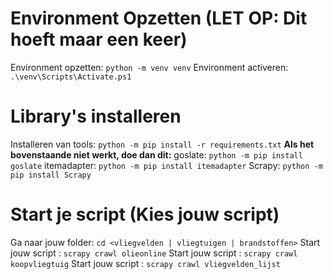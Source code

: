 # Environment Opzetten (LET OP: Dit hoeft maar een keer)

Environment opzetten: `python -m venv venv`
Environment activeren: `.\venv\Scripts\Activate.ps1`

# Library's installeren

Installeren van tools: `python -m pip install -r requirements.txt`
**Als het bovenstaande niet werkt, doe dan dit:**
goslate: `python -m pip install goslate`
itemadapter: `python -m pip install itemadapter`
Scrapy: `python -m pip install Scrapy`

# Start je script (Kies jouw script)

Ga naar jouw folder: `cd <vliegvelden | vliegtuigen | brandstoffen>`
Start jouw script <Brandstoffen>: `scrapy crawl olieonline`
Start jouw script <Vliegtuigen>: `scrapy crawl koopvliegtuig`
Start jouw script <Vliegvelden>: `scrapy crawl vliegvelden_lijst`
